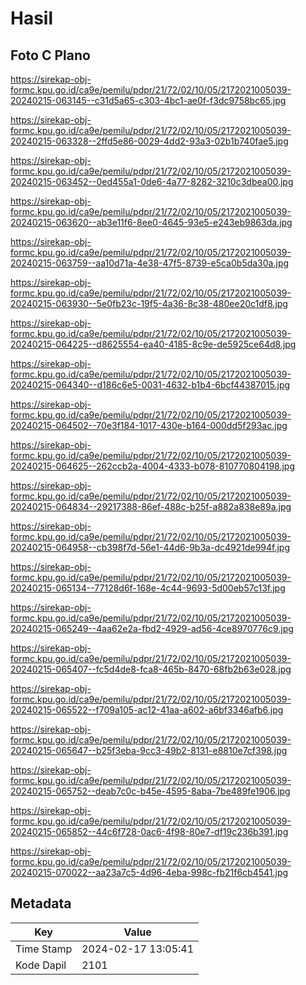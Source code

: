 # Hasil

## Foto C Plano

https://sirekap-obj-formc.kpu.go.id/ca9e/pemilu/pdpr/21/72/02/10/05/2172021005039-20240215-063145--c31d5a65-c303-4bc1-ae0f-f3dc9758bc65.jpg

https://sirekap-obj-formc.kpu.go.id/ca9e/pemilu/pdpr/21/72/02/10/05/2172021005039-20240215-063328--2ffd5e86-0029-4dd2-93a3-02b1b740fae5.jpg

https://sirekap-obj-formc.kpu.go.id/ca9e/pemilu/pdpr/21/72/02/10/05/2172021005039-20240215-063452--0ed455a1-0de6-4a77-8282-3210c3dbea00.jpg

https://sirekap-obj-formc.kpu.go.id/ca9e/pemilu/pdpr/21/72/02/10/05/2172021005039-20240215-063620--ab3e11f6-8ee0-4645-93e5-e243eb9863da.jpg

https://sirekap-obj-formc.kpu.go.id/ca9e/pemilu/pdpr/21/72/02/10/05/2172021005039-20240215-063759--aa10d71a-4e38-47f5-8739-e5ca0b5da30a.jpg

https://sirekap-obj-formc.kpu.go.id/ca9e/pemilu/pdpr/21/72/02/10/05/2172021005039-20240215-063930--5e0fb23c-19f5-4a36-8c38-480ee20c1df8.jpg

https://sirekap-obj-formc.kpu.go.id/ca9e/pemilu/pdpr/21/72/02/10/05/2172021005039-20240215-064225--d8625554-ea40-4185-8c9e-de5925ce64d8.jpg

https://sirekap-obj-formc.kpu.go.id/ca9e/pemilu/pdpr/21/72/02/10/05/2172021005039-20240215-064340--d186c6e5-0031-4632-b1b4-6bcf44387015.jpg

https://sirekap-obj-formc.kpu.go.id/ca9e/pemilu/pdpr/21/72/02/10/05/2172021005039-20240215-064502--70e3f184-1017-430e-b164-000dd5f293ac.jpg

https://sirekap-obj-formc.kpu.go.id/ca9e/pemilu/pdpr/21/72/02/10/05/2172021005039-20240215-064625--262ccb2a-4004-4333-b078-810770804198.jpg

https://sirekap-obj-formc.kpu.go.id/ca9e/pemilu/pdpr/21/72/02/10/05/2172021005039-20240215-064834--29217388-86ef-488c-b25f-a882a838e89a.jpg

https://sirekap-obj-formc.kpu.go.id/ca9e/pemilu/pdpr/21/72/02/10/05/2172021005039-20240215-064958--cb398f7d-56e1-44d6-9b3a-dc4921de994f.jpg

https://sirekap-obj-formc.kpu.go.id/ca9e/pemilu/pdpr/21/72/02/10/05/2172021005039-20240215-065134--77128d6f-168e-4c44-9693-5d00eb57c13f.jpg

https://sirekap-obj-formc.kpu.go.id/ca9e/pemilu/pdpr/21/72/02/10/05/2172021005039-20240215-065249--4aa62e2a-fbd2-4929-ad56-4ce8970776c9.jpg

https://sirekap-obj-formc.kpu.go.id/ca9e/pemilu/pdpr/21/72/02/10/05/2172021005039-20240215-065407--fc5d4de8-fca8-465b-8470-68fb2b63e028.jpg

https://sirekap-obj-formc.kpu.go.id/ca9e/pemilu/pdpr/21/72/02/10/05/2172021005039-20240215-065522--f709a105-ac12-41aa-a602-a6bf3346afb6.jpg

https://sirekap-obj-formc.kpu.go.id/ca9e/pemilu/pdpr/21/72/02/10/05/2172021005039-20240215-065647--b25f3eba-9cc3-49b2-8131-e8810e7cf398.jpg

https://sirekap-obj-formc.kpu.go.id/ca9e/pemilu/pdpr/21/72/02/10/05/2172021005039-20240215-065752--deab7c0c-b45e-4595-8aba-7be489fe1906.jpg

https://sirekap-obj-formc.kpu.go.id/ca9e/pemilu/pdpr/21/72/02/10/05/2172021005039-20240215-065852--44c6f728-0ac6-4f98-80e7-df19c236b391.jpg

https://sirekap-obj-formc.kpu.go.id/ca9e/pemilu/pdpr/21/72/02/10/05/2172021005039-20240215-070022--aa23a7c5-4d96-4eba-998c-fb21f6cb4541.jpg


## Metadata

| Key        | Value               |
| ---------- | ------------------- |
| Time Stamp | 2024-02-17 13:05:41 |
| Kode Dapil | 2101                |



